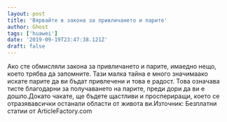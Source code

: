 ```yaml
---
layout: post
title: 'Вярвайте в закона за привличането и парите'
author: Ghost
tags: ['huawei']
date: '2019-09-19T23:47:38.121Z'
draft: false
---
```


Ако сте обмисляли закона за привличането и парите, имаедно нещо, което трябва да запомните. Тази малка тайна е много значимаако искате парите да ви бъдат привлечени и това е радост. Това означава тисте благодарни за получаването на парите, преди дори да ви е дошло.Докато чакате, ще бъдете щастливи и проспериращи, което се отразявавсички останали области от живота ви.Източник: Безплатни статии от ArticleFactory.com
